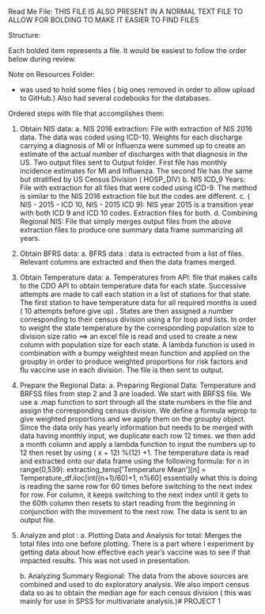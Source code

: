 Read Me File: 
THIS FILE IS ALSO PRESENT IN A NORMAL TEXT FILE TO ALLOW FOR BOLDING TO MAKE IT EASIER TO FIND FILES 

Structure:

Each bolded item represents a file. It would be easiest to follow the order below during review. 

Note on Resources Folder: 
- was used to hold some files ( big ones removed in order to allow upload to GitHub.) Also had several codebooks for the databases. 

Ordered steps with file that accomplishes them: 

1. Obtain NIS data: 
	a. NIS 2016  extraction: File with extraction of NIS 2016 data. The data was coded using ICD-10. Weights for each discharge carrying a diagnosis of MI or Influenza were summed up to create an estimate of the actual number of discharges with that diagnosis in the US.  Two output files sent to Output folder. First file has monthly incidence estimates for MI and Influenza. The second file has the same but stratified by US Census Division ( HOSP_DIV) 
	b. NIS ICD_9 Years: File with extraction for all files that were coded using ICD-9. The method is similar to the NIS 2016 extraction file but the codes are different. 
	c. ( NIS - 2015 - ICD 10, NIS - 2015 ICD 9): NIS  year 2015 is a transition year with both ICD 9 and ICD 10 codes. Extraction files for both.
	d. Combining Regional NIS: File that simply merges output files from the above extraction files to produce one summary data frame summarizing all years.  

2. Obtain BFRS data: 
	a. BFRS data : data is extracted from a list of files. Relevant columns are extracted and then the data frames merged. 

3. Obtain Temperature data: 
	a. Temperatures from API:  file that makes calls to the CDO API to obtain temperature data for each state. Successive attempts are made to call each station in a list of stations for that state. The first station to have temperature data for all required months is used ( 10 attempts before give up) . States are then assigned a number corresponding to their census division using a for loop and lists. In order to weight the state temperature by the corresponding population size to division size ratio ==> an excel file is read and used to create a new column with population size for each state. A lambda function is used in combination with a bumpy weighted mean function and applied on the groupby in order to produce weighted proportions for risk factors and flu vaccine use in each division. The file is then sent to output. 

4. Prepare the Regional Data: 
	a. Preparing Regional Data: 	Temperature and BRFSS files from step 2 and 3 are loaded. We start with BRFSS file. We use a .map function to sort through all the state numbers in the file and assign the corresponding census division. We define a formula wprop to give weighted proportions and we apply them on the groupby object. Since the data only has yearly information but needs to be merged with data having monthly input, we duplicate each row 12 times. we then add a month column and apply a lambda function to input the numbers up to 12 then reset by using ( x + 12) %(12) +1. The temperature data is read and extracted onto our data frame using the following formula: 
for n in range(0,539):
    extracting_temp['Temperature Mean'][n] = Temperature_df.iloc[int((n+1)/60)+1, n%60]
essentially what this is doing is reading the same row for 60 times before switching to the next index for row. For column, it keeps switching to the next index until it gets to the 60th column then resets to start reading from the beginning in conjunction with the movement to the next row. 
The data is sent to an output file. 

5. Analyze and plot : 
	a. Plotting Data and Analysis for total: Merges the total files into one before plotting. There is a part where I experiment by getting data about how effective each year’s vaccine was to see if that impacted results. This was not used in presentation. 

	b. Analyzing Summary Regional: The data from the above sources are combined and used to do exploratory analysis. We also import census data so as to obtain the median age for each census division ( this was mainly for use in SPSS for multivariate analysis.)# PROJECT 1
